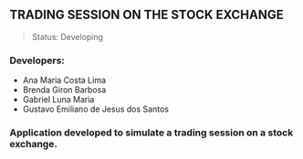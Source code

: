## TRADING SESSION ON THE STOCK EXCHANGE
> Status: Developing

### Developers:
+ Ana Maria Costa Lima
+ Brenda Giron Barbosa
+ Gabriel Luna Maria
+ Gustavo Emiliano de Jesus dos Santos 


### Application developed to simulate a trading session on a stock exchange.

